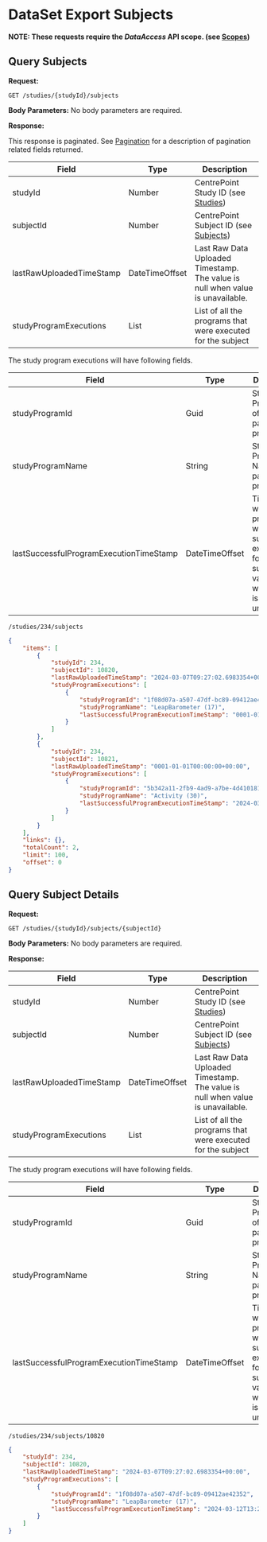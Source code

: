 # DataSet Export Subjects

**NOTE: These requests require the *DataAccess* API scope. (see [Scopes](scopes.md))**

## Query Subjects

**Request:**

```http
GET /studies/{studyId}/subjects
```

**Body Parameters:**
No body parameters are required.

**Response:**

This response is paginated. See [Pagination](pagination.md) for a description of pagination related fields returned.

|Field|Type|Description|
|-----|----|-----------|
|studyId|Number|CentrePoint Study ID (see [Studies](studies.md))|
|subjectId|Number|CentrePoint Subject ID (see [Subjects](subjects.md))|
|lastRawUploadedTimeStamp|DateTimeOffset|Last Raw Data Uploaded Timestamp. The value is null when value is unavailable.|
|studyProgramExecutions|List|List of all the programs that were executed for the subject|

The study program executions will have following fields.

|Field|Type|Description|
|-----|----|-----------|
|studyProgramId|Guid|Study Program Id of a particular program|
|studyProgramName|String|Study Program Name of a particular program|
|lastSuccessfulProgramExecutionTimeStamp|DateTimeOffset|Timestamp when the program was successfully executed for the subject. The value is null when value is unavailable.|

```examples
/studies/234/subjects
```

```json
{
    "items": [
        {
            "studyId": 234,
            "subjectId": 10820,
            "lastRawUploadedTimeStamp": "2024-03-07T09:27:02.6983354+00:00",
            "studyProgramExecutions": [
                {
                    "studyProgramId": "1f08d07a-a507-47df-bc89-09412ae42352",
                    "studyProgramName": "LeapBarometer (17)",
                    "lastSuccessfulProgramExecutionTimeStamp": "0001-01-01T00:00:00+00:00"
                }
            ]
        },
        {
            "studyId": 234,
            "subjectId": 10821,
            "lastRawUploadedTimeStamp": "0001-01-01T00:00:00+00:00",
            "studyProgramExecutions": [
                {
                    "studyProgramId": "5b342a11-2fb9-4ad9-a7be-4d410181f51c",
                    "studyProgramName": "Activity (30)",
                    "lastSuccessfulProgramExecutionTimeStamp": "2024-03-07T06:58:03.6743755+00:00"
                }
            ]
        }
    ],
    "links": {},
    "totalCount": 2,
    "limit": 100,
    "offset": 0
}
```

## Query Subject Details

**Request:**

```http
GET /studies/{studyId}/subjects/{subjectId}
```

**Body Parameters:**
No body parameters are required.

**Response:**

|Field|Type|Description|
|-----|----|-----------|
|studyId|Number|CentrePoint Study ID (see [Studies](studies.md))|
|subjectId|Number|CentrePoint Subject ID (see [Subjects](subjects.md))|
|lastRawUploadedTimeStamp|DateTimeOffset|Last Raw Data Uploaded Timestamp. The value is null when value is unavailable.|
|studyProgramExecutions|List|List of all the programs that were executed for the subject|

The study program executions will have following fields.

|Field|Type|Description|
|-----|----|-----------|
|studyProgramId|Guid|Study Program Id of a particular program|
|studyProgramName|String|Study Program Name of a particular program|
|lastSuccessfulProgramExecutionTimeStamp|DateTimeOffset|Timestamp when the program was successfully executed for the subject. The value is null when value is unavailable.|

```examples
/studies/234/subjects/10820
```

```json
{
    "studyId": 234,
    "subjectId": 10820,
    "lastRawUploadedTimeStamp": "2024-03-07T09:27:02.6983354+00:00",
    "studyProgramExecutions": [
        {
            "studyProgramId": "1f08d07a-a507-47df-bc89-09412ae42352",
            "studyProgramName": "LeapBarometer (17)",
            "lastSuccessfulProgramExecutionTimeStamp": "2024-03-12T13:26:19.0936591+00:00"
        }
    ]
}
```
